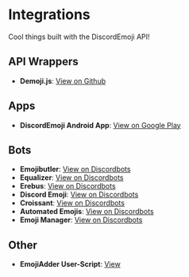 # Integrations
Cool things built with the DiscordEmoji API!


## API Wrappers

- **Demoji.js**: [View on Github](https://github.com/Jinzulen/DEmojiJS)

## Apps

- **DiscordEmoji Android App**: [View on Google Play](https://play.google.com/store/apps/details?id=com.extraconcentratedjuice.discordemoji)

## Bots

- **Emojibutler**: [View on Discordbots](https://discordbots.org/bot/415637632660537355)
- **Equalizer**: [View on Discordbots](https://discordbots.org/bot/equalizer)
- **Erebus**: [View on Discordbots](https://discordbots.org/bot/408738823162429440)
- **Discord Emoji**: [View on Discordbots](https://discordbots.org/bot/448527818855284756)
- **Croissant**: [View on Discordbots](https://discordbots.org/bot/441444584988606464)
- **Automated Emojis**: [View on Discordbots](https://discordbots.org/bot/498139045495439360)
- **Emoji Manager**: [View on Discordbots](https://discordbots.org/bot/515193679732801536)

## Other

- **EmojiAdder User-Script**: [View](https://openuserjs.org/scripts/HouraiElixir/DiscordEmoji_EmojiAdder)
